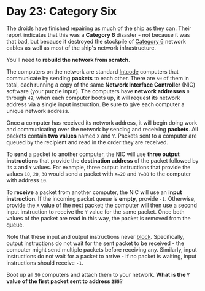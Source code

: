 # Day 23: Category Six
The droids have finished repairing as much of the ship as they can. Their report indicates that this was a **Category 6** 
disaster - not because it was that bad, but because it destroyed the stockpile of 
[Category 6](https://en.wikipedia.org/wiki/Category_6_cable) network cables as well as most of the ship's network 
infrastructure.

You'll need to **rebuild the network from scratch**.

The computers on the network are standard [Intcode](https://adventofcode.com/2019/day/9) computers that communicate by 
sending **packets** to each other. There are `50` of them in total, each running a copy of the same **Network Interface 
Controller** (NIC) software (your puzzle input). The computers have **network addresses** `0` through `49`; when each 
computer boots up, it will request its network address via a single input instruction. Be sure to give each computer a 
unique network address.

Once a computer has received its network address, it will begin doing work and communicating over the network by sending 
and receiving **packets**. All packets contain **two values** named `X` and `Y`. Packets sent to a computer are queued 
by the recipient and read in the order they are received.

To **send** a packet to another computer, the NIC will use **three output instructions** that provide the **destination 
address** of the packet followed by its `X` and `Y` values. For example, three output instructions that provide the 
values `10`, `20`, `30` would send a packet with `X=20` and `Y=30` to the computer with address `10`.

To **receive** a packet from another computer, the NIC will use an **input instruction**. If the incoming packet queue 
is **empty**, provide `-1`. Otherwise, provide the `X` value of the next packet; the computer will then use a second 
input instruction to receive the `Y` value for the same packet. Once both values of the packet are read in this way, the 
packet is removed from the queue.

Note that these input and output instructions never [block](https://en.wikipedia.org/wiki/Blocking_(computing)). 
Specifically, output instructions do not wait for the sent packet to be received - the computer might send multiple 
packets before receiving any. Similarly, input instructions do not wait for a packet to arrive - if no packet is 
waiting, input instructions should receive `-1`.

Boot up all `50` computers and attach them to your network. **What is the `Y` value of the first packet sent to address 
`255`**?
